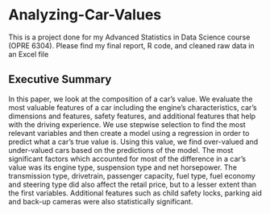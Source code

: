 # Analyzing-Car-Values

This is a project done for my Advanced Statistics in Data Science course (OPRE 6304).
Please find my final report, R code, and cleaned raw data in an Excel file

## Executive Summary

In this paper, we look at the composition of a car’s value. We evaluate the most valuable features of a car including the engine’s characteristics, car’s dimensions and features, safety features, and additional features that help with the driving experience. We use stepwise selection to find the most relevant variables and then create a model using a regression in order to predict what a car’s true value is. Using this value, we find over-valued and under-valued cars based on the predictions of the model. 
The most significant factors which accounted for most of the difference in a car’s value was its engine type, suspension type and net horsepower. The transmission type, drivetrain, passenger capacity, fuel type, fuel economy and steering type did also affect the retail price, but to a lesser extent than the first variables. Additional features such as child safety locks, parking aid and back-up cameras were also statistically significant.
